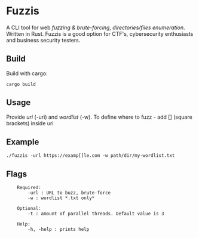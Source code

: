 # Fuzzis
A CLI tool for web *fuzzing & brute-forcing, directories/files enumeration*. Written in Rust. 
Fuzzis is a good option for CTF's, cybersecurity enthusiasts and business security testers.

## Build
Build with cargo:
```
cargo build
```

## Usage 
Provide *uri* (-uri) and *wordlist* (-w). 
To define where to fuzz - add [] (square brackets) inside uri
 
## Example
```
./fuzzis -url https://examp[]le.com -w path/dir/my-wordlist.txt
```

## Flags
```
    Required:
        -url : URL to buzz, brute-force
        -w : wordlist *.txt only*
    
    Optional:
        -t : amount of parallel threads. Default value is 3

    Help:
        -h, -help : prints help
    
```
